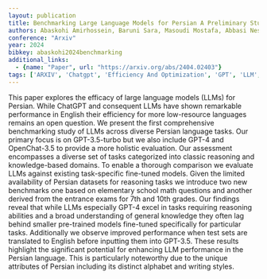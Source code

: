 ```yaml
---
layout: publication
title: Benchmarking Large Language Models for Persian A Preliminary Study Focusing on ChatGPT
authors: Abaskohi Amirhossein, Baruni Sara, Masoudi Mostafa, Abbasi Nesa, Babalou Mohammad Hadi, Edalat Ali, Kamahi Sepehr, Sani Samin Mahdizadeh, Naghavian Nikoo, Namazifard Danial, Sadeghi Pouya, Yaghoobzadeh Yadollah
conference: "Arxiv"
year: 2024
bibkey: abaskohi2024benchmarking
additional_links:
  - {name: "Paper", url: "https://arxiv.org/abs/2404.02403"}
tags: ['ARXIV', 'Chatgpt', 'Efficiency And Optimization', 'GPT', 'LLM', 'Reinforcement Learning']
---
```

This paper explores the efficacy of large language models (LLMs) for Persian. While ChatGPT and consequent LLMs have shown remarkable performance in English their efficiency for more low-resource languages remains an open question. We present the first comprehensive benchmarking study of LLMs across diverse Persian language tasks. Our primary focus is on GPT-3.5-turbo but we also include GPT-4 and OpenChat-3.5 to provide a more holistic evaluation. Our assessment encompasses a diverse set of tasks categorized into classic reasoning and knowledge-based domains. To enable a thorough comparison we evaluate LLMs against existing task-specific fine-tuned models. Given the limited availability of Persian datasets for reasoning tasks we introduce two new benchmarks one based on elementary school math questions and another derived from the entrance exams for 7th and 10th grades. Our findings reveal that while LLMs especially GPT-4 excel in tasks requiring reasoning abilities and a broad understanding of general knowledge they often lag behind smaller pre-trained models fine-tuned specifically for particular tasks. Additionally we observe improved performance when test sets are translated to English before inputting them into GPT-3.5. These results highlight the significant potential for enhancing LLM performance in the Persian language. This is particularly noteworthy due to the unique attributes of Persian including its distinct alphabet and writing styles.
